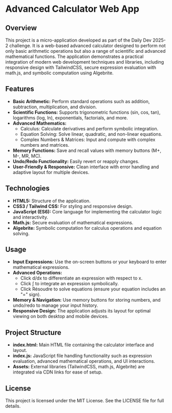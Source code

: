 # Advanced Calculator Web App

## Overview
This project is a micro-application developed as part of the Daily Dev 2025-2 challenge. It is a web-based advanced calculator designed to perform not only basic arithmetic operations but also a range of scientific and advanced mathematical functions. The application demonstrates a practical integration of modern web development techniques and libraries, including responsive design with TailwindCSS, secure expression evaluation with math.js, and symbolic computation using Algebrite.

## Features
- **Basic Arithmetic:** Perform standard operations such as addition, subtraction, multiplication, and division.
- **Scientific Functions:** Supports trigonometric functions (sin, cos, tan), logarithms (log, ln), exponentials, factorials, and more.
- **Advanced Mathematics:** 
    - Calculus: Calculate derivatives and perform symbolic integration.
    - Equation Solving: Solve linear, quadratic, and non-linear equations.
    - Complex Numbers & Matrices: Input and compute with complex numbers and matrices.
- **Memory Functions:** Save and recall values with memory buttons (M+, M-, MR, MC).
- **Undo/Redo Functionality:** Easily revert or reapply changes.
- **User-Friendly & Responsive:** Clean interface with error handling and adaptive layout for multiple devices.

## Technologies
- **HTML5:** Structure of the application.
- **CSS3 / Tailwind CSS:** For styling and responsive design.
- **JavaScript (ES6):** Core language for implementing the calculator logic and interactivity.
- **Math.js:** Secure evaluation of mathematical expressions.
- **Algebrite:** Symbolic computation for calculus operations and equation solving.

## Usage
- **Input Expressions:** Use the on-screen buttons or your keyboard to enter mathematical expressions.
- **Advanced Operations:**
    - Click d/dx to differentiate an expression with respect to x.
    - Click ∫ to integrate an expression symbolically.
    - Click Résoudre to solve equations (ensure your equation includes an "=" sign).
- **Memory & Navigation:** Use memory buttons for storing numbers, and undo/redo to manage your input history.
- **Responsive Design:** The application adjusts its layout for optimal viewing on both desktop and mobile devices.

## Project Structure
- **index.html:** Main HTML file containing the calculator interface and layout.
- **index.js:** JavaScript file handling functionality such as expression evaluation, advanced mathematical operations, and UI interactions.
- **Assets:** External libraries (TailwindCSS, math.js, Algebrite) are integrated via CDN links for ease of setup.

## License
This project is licensed under the MIT License. See the LICENSE file for full details.